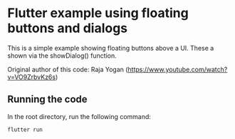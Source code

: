 # Flutter example using floating buttons and dialogs

This is a simple example showing floating buttons above a UI. These a shown via the showDialog() function.

Original author of this code: Raja Yogan (https://www.youtube.com/watch?v=VO9ZrbvKz6s)

## Running the code

In the root directory, run the following command:
```
flutter run
```
